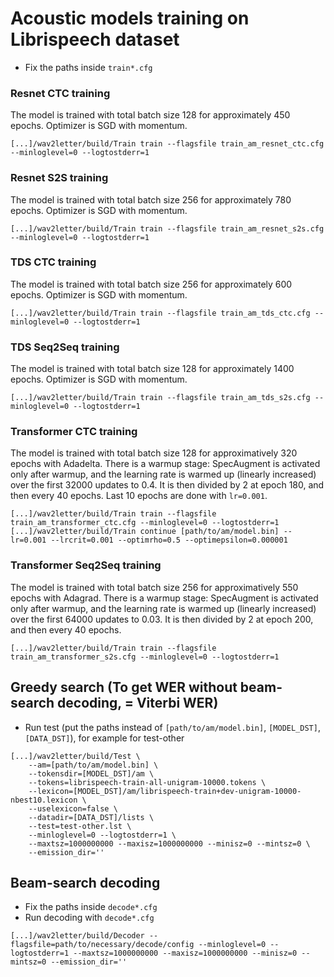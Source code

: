 # Acoustic models training on Librispeech dataset

- Fix the paths inside `train*.cfg`

### Resnet CTC training
The model is trained with total batch size 128 for approximately 450 epochs. Optimizer is SGD with momentum.
```
[...]/wav2letter/build/Train train --flagsfile train_am_resnet_ctc.cfg --minloglevel=0 --logtostderr=1
```

### Resnet S2S training
The model is trained with total batch size 256 for approximately 780 epochs. Optimizer is SGD with momentum.
```
[...]/wav2letter/build/Train train --flagsfile train_am_resnet_s2s.cfg --minloglevel=0 --logtostderr=1
```

### TDS CTC training
The model is trained with total batch size 256 for approximately 600 epochs. Optimizer is SGD with momentum.
```
[...]/wav2letter/build/Train train --flagsfile train_am_tds_ctc.cfg --minloglevel=0 --logtostderr=1
```

### TDS Seq2Seq training
The model is trained with total batch size 128 for approximately 1400 epochs. Optimizer is SGD with momentum.
```
[...]/wav2letter/build/Train train --flagsfile train_am_tds_s2s.cfg --minloglevel=0 --logtostderr=1
```

### Transformer CTC training
The model is trained with total batch size 128 for approximatively 320 epochs with Adadelta.
There is a warmup stage: SpecAugment is activated only after warmup, and the learning rate is warmed up (linearly increased) over the first 32000 updates to 0.4. It is then divided by 2 at epoch 180, and then every 40 epochs. Last 10 epochs are done with `lr=0.001`.
```
[...]/wav2letter/build/Train train --flagsfile train_am_transformer_ctc.cfg --minloglevel=0 --logtostderr=1
[...]/wav2letter/build/Train continue [path/to/am/model.bin] --lr=0.001 --lrcrit=0.001 --optimrho=0.5 --optimepsilon=0.000001
```

### Transformer Seq2Seq training
The model is trained with total batch size 256 for approximatively 550 epochs with Adagrad.
There is a warmup stage: SpecAugment is activated only after warmup, and the learning rate is warmed up (linearly increased) over the first 64000 updates to 0.03. It is then divided by 2 at epoch 200, and then every 40 epochs.
```
[...]/wav2letter/build/Train train --flagsfile train_am_transformer_s2s.cfg --minloglevel=0 --logtostderr=1
```


## Greedy search (To get WER without beam-search decoding, = Viterbi WER)
- Run test (put the paths instead of `[path/to/am/model.bin]`, `[MODEL_DST]`, `[DATA_DST]`), for example for test-other
```
[...]/wav2letter/build/Test \
    --am=[path/to/am/model.bin] \
    --tokensdir=[MODEL_DST]/am \
    --tokens=librispeech-train-all-unigram-10000.tokens \
    --lexicon=[MODEL_DST]/am/librispeech-train+dev-unigram-10000-nbest10.lexicon \
    --uselexicon=false \
    --datadir=[DATA_DST]/lists \
    --test=test-other.lst \
    --minloglevel=0 --logtostderr=1 \
    --maxtsz=1000000000 --maxisz=1000000000 --minisz=0 --mintsz=0 \
    --emission_dir=''

```

## Beam-search decoding
- Fix the paths inside `decode*.cfg`
- Run decoding with `decode*.cfg`
```
[...]/wav2letter/build/Decoder --flagsfile=path/to/necessary/decode/config --minloglevel=0 --logtostderr=1 --maxtsz=1000000000 --maxisz=1000000000 --minisz=0 --mintsz=0 --emission_dir=''
```
